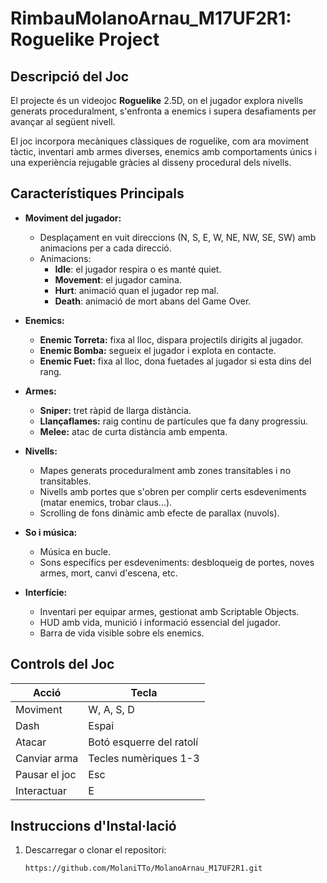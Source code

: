 # **RimbauMolanoArnau_M17UF2R1: Roguelike Project**

## **Descripció del Joc**
El projecte és un videojoc **Roguelike** 2.5D, on el jugador explora nivells generats proceduralment, s'enfronta a enemics i supera desafiaments per avançar al següent nivell.

El joc incorpora mecàniques clàssiques de roguelike, com ara moviment tàctic, inventari amb armes diverses, enemics amb comportaments únics i una experiència rejugable gràcies al disseny procedural dels nivells.

## **Característiques Principals**
- **Moviment del jugador:**
  - Desplaçament en vuit direccions (N, S, E, W, NE, NW, SE, SW) amb animacions per a cada direcció.
  - Animacions:
    - **Idle**: el jugador respira o es manté quiet.
    - **Movement**: el jugador camina.
    - **Hurt**: animació quan el jugador rep mal.
    - **Death**: animació de mort abans del Game Over.

- **Enemics:**
  - **Enemic Torreta:** fixa al lloc, dispara projectils dirigits al jugador.
  - **Enemic Bomba:** segueix el jugador i explota en contacte.
  - **Enemic Fuet:** fixa al lloc, dona fuetades al jugador si esta dins del rang.

- **Armes:**
  - **Sniper:** tret ràpid de llarga distància.
  - **Llançaflames:** raig continu de partícules que fa dany progressiu.
  - **Melee:** atac de curta distància amb empenta.

- **Nivells:**
  - Mapes generats proceduralment amb zones transitables i no transitables.
  - Nivells amb portes que s'obren per complir certs esdeveniments (matar enemics, trobar claus...).
  - Scrolling de fons dinàmic amb efecte de parallax (nuvols).

- **So i música:**
  - Música en bucle.
  - Sons específics per esdeveniments: desbloqueig de portes, noves armes, mort, canvi d'escena, etc.

- **Interfície:**
  - Inventari per equipar armes, gestionat amb Scriptable Objects.
  - HUD amb vida, munició i informació essencial del jugador.
  - Barra de vida visible sobre els enemics.

## **Controls del Joc**
| **Acció**            | **Tecla**     |
|-----------------------|---------------|
| Moviment             | W, A, S, D    |
| Dash                 |     Espai     |
| Atacar               | Botó esquerre del ratolí |
| Canviar arma         | Tecles numèriques 1-3 |
| Pausar el joc        | Esc           |
| Interactuar          | E             |

## **Instruccions d'Instal·lació**
1. Descarregar o clonar el repositori:
   ```bash
   https://github.com/MolaniTTo/MolanoArnau_M17UF2R1.git

